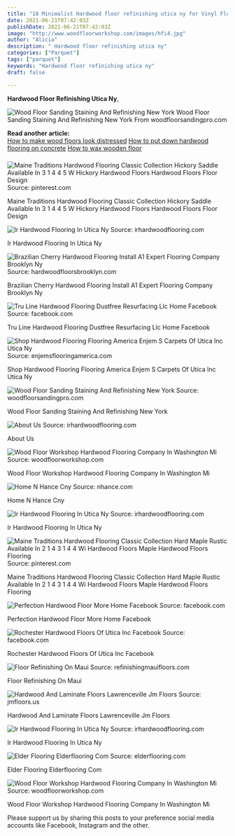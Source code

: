 ```yaml
---
title: "18 Minimalist Hardwood floor refinishing utica ny for Vinyl Flooring"
date: 2021-06-21T07:42:03Z
publishDate: 2021-06-21T07:42:03Z
image: "http://www.woodfloorworkshop.com/images/hfi4.jpg"
author: "Alicia"
description: " Hardwood floor refinishing utica ny"
categories: ["Parquet"]
tags: ["parquet"]
keywords: "Hardwood floor refinishing utica ny"
draft: false

---
```

<!-- Head tag Code -->
**Hardwood Floor Refinishing Utica Ny**, 

![Wood Floor Sanding Staining And Refinishing New York](https://woodfloorsandingpro.com/photo/woodfloorsandingprocom/wood-floor-sanding-services.jpg "Wood Floor Sanding Staining And Refinishing New York")
Wood Floor Sanding Staining And Refinishing New York From woodfloorsandingpro.com

**Read another article:**  
[How to make wood floors look distressed](/how-to-make-wood-floors-look-distressed/)
[How to put down hardwood flooring on concrete](/how-to-put-down-hardwood-flooring-on-concrete/)
[How to wax wooden floor](/how-to-wax-wooden-floor/)




### 

 


![Maine Traditions Hardwood Flooring Classic Collection Hickory Saddle Available In 3 1 4 4 5 W Hickory Hardwood Floors Hardwood Floors Floor Design](https://i.pinimg.com/originals/43/b5/aa/43b5aa7b8bf910176873cadee83feee8.jpg "Maine Traditions Hardwood Flooring Classic Collection Hickory Saddle Available In 3 1 4 4 5 W Hickory Hardwood Floors Hardwood Floors Floor Design")
Source: pinterest.com

Maine Traditions Hardwood Flooring Classic Collection Hickory Saddle Available In 3 1 4 4 5 W Hickory Hardwood Floors Hardwood Floors Floor Design  

![Ir Hardwood Flooring In Utica Ny](http://nebula.wsimg.com/c322a071d12e4e1cf15a5b9aa626dae9?AccessKeyId=1149CCD3B5EE98C2D2FC&amp;disposition=0&amp;alloworigin=1 "Ir Hardwood Flooring In Utica Ny")
Source: irhardwoodflooring.com

Ir Hardwood Flooring In Utica Ny  

![Brazilian Cherry Hardwood Flooring Install A1 Expert Flooring Company Brooklyn Ny](https://hardwoodfloorsbrooklyn.com/wp-content/uploads/A1_Expert_hardwood-floor-company-Brooklyn-NY-8.png "Brazilian Cherry Hardwood Flooring Install A1 Expert Flooring Company Brooklyn Ny")
Source: hardwoodfloorsbrooklyn.com

Brazilian Cherry Hardwood Flooring Install A1 Expert Flooring Company Brooklyn Ny  

![Tru Line Hardwood Flooring Dustfree Resurfacing Llc Home Facebook](https://lookaside.fbsbx.com/lookaside/crawler/media/?media_id=1192814520878799 "Tru Line Hardwood Flooring Dustfree Resurfacing Llc Home Facebook")
Source: facebook.com

Tru Line Hardwood Flooring Dustfree Resurfacing Llc Home Facebook  

![Shop Hardwood Flooring Flooring America Enjem S Carpets Of Utica Inc Utica Ny](https://productimages.ccaglobal.com/0/7/5/1000570_13.jpg "Shop Hardwood Flooring Flooring America Enjem S Carpets Of Utica Inc Utica Ny")
Source: enjemsflooringamerica.com

Shop Hardwood Flooring Flooring America Enjem S Carpets Of Utica Inc Utica Ny  

![Wood Floor Sanding Staining And Refinishing New York](https://woodfloorsandingpro.com/photo/woodfloorsandingprocom/wood-floor-sanding-services.jpg "Wood Floor Sanding Staining And Refinishing New York")
Source: woodfloorsandingpro.com

Wood Floor Sanding Staining And Refinishing New York  

![About Us](http://nebula.wsimg.com/c05612162cd039260c8a42cf50ceea0d?AccessKeyId=1149CCD3B5EE98C2D2FC&amp;disposition=0&amp;alloworigin=1 "About Us")
Source: irhardwoodflooring.com

About Us  

![Wood Floor Workshop Hardwood Flooring Company In Washington Mi](http://www.woodfloorworkshop.com/images/gallery5.jpg "Wood Floor Workshop Hardwood Flooring Company In Washington Mi")
Source: woodfloorworkshop.com

Wood Floor Workshop Hardwood Flooring Company In Washington Mi  

![Home N Hance Cny](https://www.nhance.com/cny/files/2014/11/floor_renewal_featured.jpg "Home N Hance Cny")
Source: nhance.com

Home N Hance Cny  

![Ir Hardwood Flooring In Utica Ny](http://nebula.wsimg.com/c58ce83af46a927412e9a9cfb62e56f4?AccessKeyId=1149CCD3B5EE98C2D2FC&amp;disposition=0&amp;alloworigin=1 "Ir Hardwood Flooring In Utica Ny")
Source: irhardwoodflooring.com

Ir Hardwood Flooring In Utica Ny  

![Maine Traditions Hardwood Flooring Classic Collection Hard Maple Rustic Available In 2 1 4 3 1 4 4 Wi Hardwood Floors Maple Hardwood Floors Flooring](https://i.pinimg.com/originals/f6/06/3f/f6063f463a103e52747774282c73d8a9.jpg "Maine Traditions Hardwood Flooring Classic Collection Hard Maple Rustic Available In 2 1 4 3 1 4 4 Wi Hardwood Floors Maple Hardwood Floors Flooring")
Source: pinterest.com

Maine Traditions Hardwood Flooring Classic Collection Hard Maple Rustic Available In 2 1 4 3 1 4 4 Wi Hardwood Floors Maple Hardwood Floors Flooring  

![Perfection Hardwood Floor More Home Facebook](https://lookaside.fbsbx.com/lookaside/crawler/media/?media_id=205129317938243&amp;get_thumbnail=1 "Perfection Hardwood Floor More Home Facebook")
Source: facebook.com

Perfection Hardwood Floor More Home Facebook  

![Rochester Hardwood Floors Of Utica Inc Facebook](https://lookaside.fbsbx.com/lookaside/crawler/media/?media_id=2492636064144358 "Rochester Hardwood Floors Of Utica Inc Facebook")
Source: facebook.com

Rochester Hardwood Floors Of Utica Inc Facebook  

![Floor Refinishing On Maui](https://refinishingmauifloors.com/images/smallfloorworkDSC00513.jpg "Floor Refinishing On Maui")
Source: refinishingmauifloors.com

Floor Refinishing On Maui  

![Hardwood And Laminate Floors Lawrenceville Jm Floors](https://0201.nccdn.net/1_2/000/000/134/a85/Banner2.jpg "Hardwood And Laminate Floors Lawrenceville Jm Floors")
Source: jmfloors.us

Hardwood And Laminate Floors Lawrenceville Jm Floors  

![Ir Hardwood Flooring In Utica Ny](http://nebula.wsimg.com/38d5486706f6747785b34ca2d2e33981?AccessKeyId=1149CCD3B5EE98C2D2FC&amp;disposition=0&amp;alloworigin=1 "Ir Hardwood Flooring In Utica Ny")
Source: irhardwoodflooring.com

Ir Hardwood Flooring In Utica Ny  

![Elder Flooring Elderflooring Com](https://i0.wp.com/elderflooring.com/wp-content/uploads/2021/02/IMG_3208.jpg?ssl=1 "Elder Flooring Elderflooring Com")
Source: elderflooring.com

Elder Flooring Elderflooring Com  

![Wood Floor Workshop Hardwood Flooring Company In Washington Mi](http://www.woodfloorworkshop.com/images/hfi4.jpg "Wood Floor Workshop Hardwood Flooring Company In Washington Mi")
Source: woodfloorworkshop.com

Wood Floor Workshop Hardwood Flooring Company In Washington Mi  

Please support us by sharing this posts to your preference social media accounts like Facebook, Instagram and the other.

